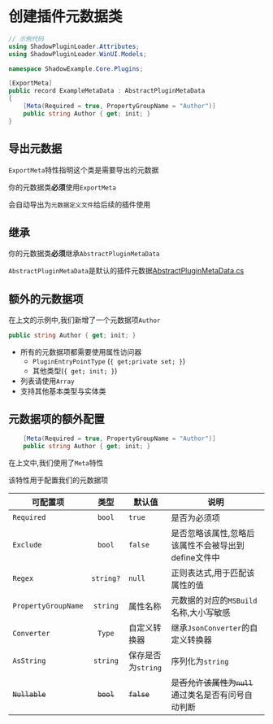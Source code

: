 # 创建插件元数据类

```csharp [ExampleMetaData.cs]
// 示例代码
using ShadowPluginLoader.Attributes;
using ShadowPluginLoader.WinUI.Models;

namespace ShadowExample.Core.Plugins;

[ExportMeta]
public record ExampleMetaData : AbstractPluginMetaData
{
    [Meta(Required = true, PropertyGroupName = "Author")]
    public string Author { get; init; }
}
```

## 导出元数据

`ExportMeta`特性指明这个类是需要导出的元数据

你的元数据类**必须**使用`ExportMeta`

会自动导出为`元数据定义文件`给后续的插件使用


## 继承

你的元数据类**必须**继承`AbstractPluginMetaData`
  
`AbstractPluginMetaData`是默认的插件元数据[AbstractPluginMetaData.cs](https://github.com/kitUIN/ShadowPluginLoader.WinUI/blob/master/ShadowPluginLoader.WinUI/AbstractPluginMetaData.cs)

## 额外的元数据项

在上文的示例中,我们新增了一个元数据项`Author`

```csharp
public string Author { get; init; }
```

- 所有的元数据项都需要使用属性访问器
  - `PluginEntryPointType` (`{ get;private set; }`)
  - 其他类型(`{ get; init; }`)
- 列表请使用`Array`
- 支持其他基本类型与实体类

## 元数据项的额外配置

```csharp
    [Meta(Required = true, PropertyGroupName = "Author")]
    public string Author { get; init; }
```
在上文中,我们使用了`Meta`特性

该特性用于配置我们的元数据项

| 可配置项       |      类型      |  默认值 | 说明 |
| ------------- | :-----------: | ---- | ---- |
| `Required`      | `bool` | `true` | 是否为必须项 |
| `Exclude`      |   `bool`   |   `false` | 是否忽略该属性,忽略后该属性不会被导出到define文件中 |
| `Regex` |   `string?`    |    `null` |  正则表达式,用于匹配该属性的值 |
| `PropertyGroupName` |   `string`    | 属性名称 |  元数据的对应的`MSBuild`名称,大小写敏感 |
| `Converter ` |   `Type`    | 自定义转换器 |  继承`JsonConverter`的自定义转换器 |
| `AsString ` |   `string`    | 保存是否为`string` |  序列化为`string` |
| ~~`Nullable`~~ |   ~~`bool`~~    |   ~~`false`~~ |  ~~是否允许该属性为`null`~~ 通过类名是否有问号自动判断 |



